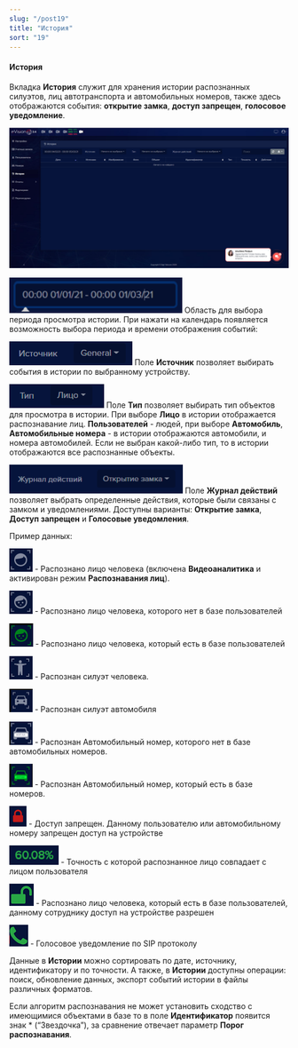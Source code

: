 ```yaml
---
slug: "/post19"
title: "История"
sort: "19"
---
```


#### История
Вкладка **История** служит для хранения истории распознанных силуэтов, лиц автотранспорта и автомобильных номеров, также здесь отображаются события: **открытие замка**, **доступ запрещен**, **голосовое уведомление**.

![](images/Screenshot_154.png)

![](images/Screenshot_120.png) Область для выбора периода просмотра истории. При нажати на календарь появляется возможность выбора периода и времени отображения событий:

![](images/Screenshot_119.png) Поле **Источник** позволяет выбирать события в истории по выбранному устройству.

![](images/Screenshot_121.png) Поле **Тип** позволяет выбирать тип объектов для просмотра в истории. При выборе **Лицо** в истории отображается распознавание лиц. **Пользователей** - людей, при выборе **Автомобиль**, **Автомобильные номера** - в истории отображаются автомобили, и номера автомобилей. Если не выбран какой-либо тип, то в истории отображаются все распознанные объекты.

![](images/Screenshot_123.png) Поле **Журнал действий** позволяет выбрать определенные действия, которые были связаны с замком и уведомлениями. Доступны варианты: **Открытие замка**, **Доступ запрещен** и **Голосовые уведомления**.

Пример данных:

![](images/Screenshot_127.png) - Распознано лицо человека (включена **Видеоаналитика** и активирован режим **Распознавания лиц**).

![](images/Screenshot_128.png) - Распознано лицо человека, которого нет в базе пользователей

![](images/Screenshot_125.png) - Распознано лицо человека, который есть в базе пользователей

![](images/Screenshot_131.png) - Распознан силуэт человека. 

![](images/Screenshot_130.png) - Распознан силуэт автомобиля

![](images/Screenshot_126.png) - Распознан Автомобильный номер, которого нет в базе автомобильных номеров.

![](images/Screenshot_129.png) - Распознан Автомобильный номер, который есть в базе номеров. 

![](images/Screenshot_133.png) - Доступ запрещен. Данному пользователю или автомобильному номеру запрещен доступ на устройстве

![](images/Screenshot_135.png) - Точность с которой распознанное лицо совпадает с лицом пользователя

![](images/Screenshot_132.png) - Распознано лицо человека, который есть в базе пользователей, данному сотруднику доступ на устройстве разрешен

![](images/Screenshot_134.png) - Голосовое уведомление по SIP протоколу

Данные в **Истории** можно сортировать по дате, источнику, идентификатору и по точности. А также, в **Истории** доступны операции: поиск, обновление данных, экспорт событий истории в файлы различных форматов.

Если алгоритм распознавания не может установить сходство с имеющимися объектами в базе то в поле **Идентификатор**  появится знак * (“Звездочка”), за сравнение отвечает параметр **Порог распознавания**.